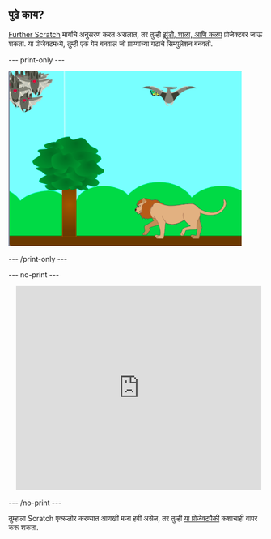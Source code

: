 ## पुढे काय?

[Further Scratch](https://projects.raspberrypi.org/en/pathways/further-scratch) मार्गाचे अनुसरण करत असलात, तर तुम्ही [झुंडी, शाळा, आणि कळप](https://projects.raspberrypi.org/en/projects/swarms-schools-flocks) प्रोजेक्टवर जाऊ शकता. या प्रोजेक्टमध्ये, तुम्ही एक गेम बनवाल जो प्राण्यांच्या गटाचे सिम्युलेशन बनवतो.

--- print-only ---

![झुंडी, शाळा, आणि कळप](images/swarms_bats.png)

--- /print-only ---

--- no-print ---

<div class="scratch-preview" style="margin-left: 15px;">
  <iframe allowtransparency="true" width="485" height="402" src="https://scratch.mit.edu/projects/embed/546736449/?autostart=false" frameborder="0"></iframe>
</div>

--- /no-print ---

तुम्हाला Scratch एक्स्प्लोर करण्यात आणखी मजा हवी असेल, तर तुम्ही [या प्रोजेक्टपैकी](https://projects.raspberrypi.org/en/projects?software%5B%5D=scratch&curriculum%5B%5D=%201) कशाचाही वापर करू शकता.
